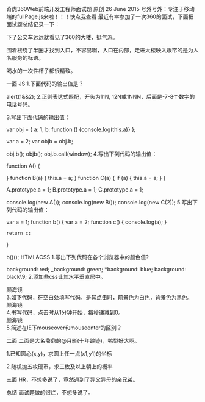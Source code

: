 ﻿奇虎360Web前端开发工程师面试题 原创
26 June 2015
号外号外：专注于移动端的fullPage.js来啦！！！快点我查看
最近有幸参加了一次360的面试，下面把面试题总结记录一下：

下了公交车远远就看见了360的大楼，挺气派。



围着楼绕了半圈才找到入口，不容易啊，入口在内部，走进大楼映入眼帘的是为人名服务的标语。



喝水的一次性杯子都很精致。



一面
JS
1.下面代码的输出值是？

alert(1&&2);
2.正则表达式匹配，开头为11N, 12N或1NNN，后面是-7-8个数字的电话号码。

3.写出下面代码的输出值：

var obj = {
    a: 1,
    b: function () {console.log(this.a)}
};

var a = 2;
var objb = obj.b;

obj.b();
objb();
obj.b.call(window);
4.写出下列代码的输出值：

function A() {

}
function B(a) {
    this.a = a;
}
function C(a) {
    if (a) {
        this.a = a;
    }
}

A.prototype.a = 1;
B.prototype.a = 1;
C.prototype.a = 1;

console.log(new A());
console.log(new B());
console.log(new C(2));
5.写出下列代码的输出值：

var a = 1;
function b() {
    var a = 2;
    function c() {
        console.log(a);
    }

    return c;
}

b()();
HTML&CSS
1.写出下列代码在各个浏览器中的颜色值?

background: red;
_background: green;
*background: blue;
background: black\9;
2.添加些css让其水平垂直居中。

<div style="____________________________">
    颜海镜
</div>
3.如下代码，在空白处填写代码，是其点击时，前景色为白色，背景色为黑色。

<div onclick="_________________">颜海镜</div>
4.书写代码，点击时从1分钟开始，每秒递减到0。

<div onclick="test();">颜海镜</div>
5.简述在IE下mouseover和mouseenter的区别？

二面
二面是大名鼎鼎的@月影(十年踪迹)，鸭梨好大啊。

1.已知圆心(x,y)，求圆上任一点(x1,y1)的坐标



2.随机抛五枚硬币，求三枚及以上朝上的概率



三面
HR，不想多说了，竟然遇到了异父异母的亲兄弟。

总结
面试题做的很烂，不想多说了。